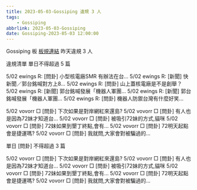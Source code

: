```yaml
---
title: 2023-05-03-Gossiping 違規 3 人
tags:
    - Gossiping
abbrlink: 2023-05-03-Gossiping
date: Gossiping-2023-05-03 12:00:00
---
```

Gossiping 板 [板規連結](https://www.ptt.cc/bbs/Gossiping/M.1637425085.A.07D.html)
昨天違規 3 人
<!-- more -->

違規清單
單日不得超過 5 篇

5/02 ewings R: [問卦] 小型核電廠SMR 有辦法在台…
5/02 ewings R: [新聞] 快新聞／郭台銘喊對方上8…
5/02 ewings R: [問卦] 山上蓋核電廠是不是創舉？
5/02 ewings R: [新聞] 郭台銘喊發展「機器人軍團…
5/02 ewings R: [新聞] 郭台銘喊發展「機器人軍團…
5/02 ewings R: [問卦] 機器人防禦台灣有什麼好笑…

5/02 vovorr □ [問卦] 下次如果是對岸網紅來還島?
5/02 vovorr □ [問卦] 有人也是因為72妹才知道台…
5/02 vovorr □ [問卦] 被吸引72妹的方式,貓咪
5/02 vovorr □ [問卦] 72妹如果到墾丁終點,會有…
5/02 vovorr □ [問卦] 72明天起點會是捷運嗎?
5/02 vovorr □ [問卦] 我就問,大家會對被騙過的…

單日 [問卦] 不得超過 3 篇

5/02 vovorr □ [問卦] 下次如果是對岸網紅來還島?
5/02 vovorr □ [問卦] 有人也是因為72妹才知道台…
5/02 vovorr □ [問卦] 被吸引72妹的方式,貓咪
5/02 vovorr □ [問卦] 72妹如果到墾丁終點,會有…
5/02 vovorr □ [問卦] 72明天起點會是捷運嗎?
5/02 vovorr □ [問卦] 我就問,大家會對被騙過的…